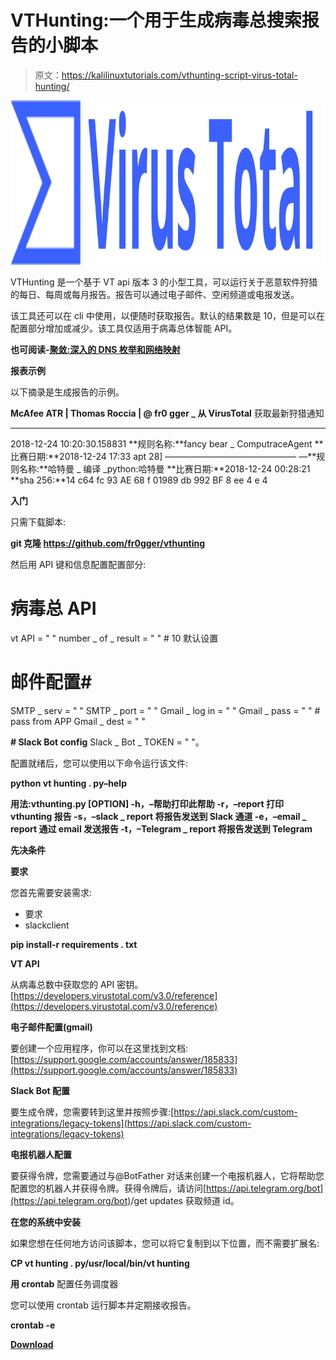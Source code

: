 # VTHunting:一个用于生成病毒总搜索报告的小脚本

> 原文：<https://kalilinuxtutorials.com/vthunting-script-virus-total-hunting/>

[![VTHunting : A Tiny Script Used to Generate Report About Virus Total Hunting](img/201c433873acf1f9e85a133cfd739d1d.png "VTHunting : A Tiny Script Used to Generate Report About Virus Total Hunting")](https://1.bp.blogspot.com/-lRNS_Bhb4nI/XPiEUdjvRYI/AAAAAAAAAqQ/BjPnDs8CVi4FYpqKJwhgzpwHQ2uW-0rCwCLcBGAs/s1600/VirusTotal%2BHunting%25282%2529.png)

VTHunting 是一个基于 VT api 版本 3 的小型工具，可以运行关于恶意软件狩猎的每日、每周或每月报告。报告可以通过电子邮件、空闲频道或电报发送。

该工具还可以在 cli 中使用，以便随时获取报告。默认的结果数是 10，但是可以在配置部分增加或减少。该工具仅适用于病毒总体智能 API。

**也可阅读-[聚敛:深入的 DNS 枚举和网络映射](https://kalilinuxtutorials.com/amass-dns-enumeration-network-mapping/)**

**报表示例**

以下摘录是生成报告的示例。

**McAfee ATR | Thomas Roccia | @ fr0 gger _
从 VirusTotal** 获取最新狩猎通知
* * * * * * * * * * * * * * * * * * * * * * * * * * * * * *
2018-12-24 10:20:30.158831
**规则名称:**fancy bear _ ComputraceAgent
**比赛日期:**2018-12-24 17:33 apt 28]
———————————————
—**规则名称:**哈特曼 _ 编译 _python:哈特曼
**比赛日期:**2018-12-24 00:28:21
**sha 256:**14 c64 fc 93 AE 68 f 01989 db 992 BF 8 ee 4 e 4

**入门**

只需下载脚本:

**git 克隆 https://github.com/fr0gger/vthunting**

然后用 API 键和信息配置配置部分:

# **病毒总 API**
vt API = " "
number _ of _ result = " " # 10 默认设置

# **邮件配置**#
SMTP _ serv = " "
SMTP _ port = " "
Gmail _ log in = " "
Gmail _ pass = " " # pass from APP
Gmail _ dest = " "

**# Slack Bot config**
Slack _ Bot _ TOKEN = " "。

配置就绪后，您可以使用以下命令运行该文件:

**python vt hunting . py–help**

**用法:vthunting.py [OPTION]
-h，–帮助打印此帮助
-r，–report 打印 vthunting 报告
-s，–slack _ report 将报告发送到 Slack 通道
-e，–email _ report 通过 email 发送报告
-t，–Telegram _ report 将报告发送到 Telegram**

**先决条件**

**要求**

您首先需要安装需求:

*   要求
*   slackclient

**pip install-r requirements . txt**

**VT API**

从病毒总数中获取您的 API 密钥。[https://developers.virustotal.com/v3.0/reference](https://developers.virustotal.com/v3.0/reference)

**电子邮件配置(gmail)**

要创建一个应用程序，你可以在这里找到文档:[https://support.google.com/accounts/answer/185833](https://support.google.com/accounts/answer/185833)

**Slack Bot 配置**

要生成令牌，您需要转到这里并按照步骤:[https://api.slack.com/custom-integrations/legacy-tokens](https://api.slack.com/custom-integrations/legacy-tokens)

**电报机器人配置**

要获得令牌，您需要通过与@BotFather 对话来创建一个电报机器人，它将帮助您配置您的机器人并获得令牌。获得令牌后，请访问[https://api.telegram.org/bot](https://api.telegram.org/bot)<YOUR _ TOKEN>/get updates 获取频道 id。

**在您的系统中安装**

如果您想在任何地方访问该脚本，您可以将它复制到以下位置，而不需要扩展名:

**CP vt hunting . py/usr/local/bin/vt hunting**

**用 crontab** 配置任务调度器

您可以使用 crontab 运行脚本并定期接收报告。

**crontab -e**

[**Download**](https://github.com/fr0gger/vthunting)